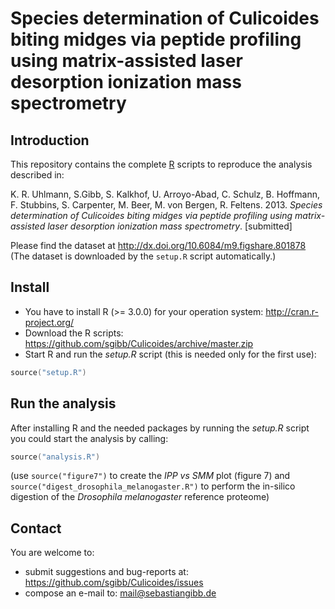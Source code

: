 # Species determination of Culicoides biting midges via peptide profiling using matrix-assisted laser desorption ionization mass spectrometry

## Introduction

This repository contains the complete [R](http://r-project.org) scripts to reproduce the analysis described in:

K. R. Uhlmann, S.Gibb, S. Kalkhof, U. Arroyo-Abad, C. Schulz,
B. Hoffmann, F. Stubbins, S. Carpenter, M. Beer, M. von Bergen, R. Feltens. 2013.
*Species determination of Culicoides biting midges via peptide profiling using
matrix-assisted laser desorption ionization mass spectrometry*. [submitted]

Please find the dataset at http://dx.doi.org/10.6084/m9.figshare.801878 <br />
(The dataset is downloaded by the `setup.R` script automatically.)

## Install

 - You have to install R (>= 3.0.0) for your operation system: http://cran.r-project.org/
 - Download the R scripts: https://github.com/sgibb/Culicoides/archive/master.zip
 - Start R and run the *setup.R* script (this is needed only for the first use):

```s
source("setup.R")
```

## Run the analysis

After installing R and the needed packages by running the *setup.R* script you could start the analysis by calling:

```s
source("analysis.R")
```

(use `source("figure7")` to create the *IPP vs SMM* plot (figure 7) and `source("digest_drosophila_melanogaster.R")` to perform the in-silico digestion of the *Drosophila melanogaster* reference proteome)

## Contact

You are welcome to:

* submit suggestions and bug-reports at: <https://github.com/sgibb/Culicoides/issues>
* compose an e-mail to: <mail@sebastiangibb.de>

